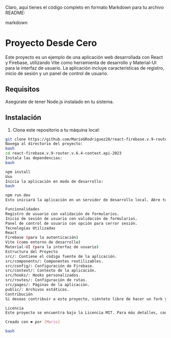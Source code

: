 Claro, aquí tienes el código completo en formato Markdown para tu archivo README:

markdown
# Proyecto Desde Cero

Este proyecto es un ejemplo de una aplicación web desarrollada con React y Firebase, utilizando Vite como herramienta de desarrollo y Material-UI para la interfaz de usuario. La aplicación incluye características de registro, inicio de sesión y un panel de control de usuario.

## Requisitos

Asegúrate de tener Node.js instalado en tu sistema.

## Instalación

1. Clona este repositorio a tu máquina local:

```bash
git clone https://github.com/MarioGRodriguez28/react-firebase.v.9-router.v.6.4-context.api-2023
Navega al directorio del proyecto:
bash
cd react-firebase.v.9-router.v.6.4-context.api-2023
Instala las dependencias:
bash

npm install
Uso
Inicia la aplicación en modo de desarrollo:
bash

npm run dev
Esto iniciará la aplicación en un servidor de desarrollo local. Abre tu navegador y accede a http://localhost:3000 para ver la aplicación en funcionamiento.

Funcionalidades
Registro de usuario con validación de formularios.
Inicio de sesión de usuario con validación de formularios.
Panel de control de usuario con opción para cerrar sesión.
Tecnologías Utilizadas
React
Firebase (para la autenticación)
Vite (como entorno de desarrollo)
Material-UI (para la interfaz de usuario)
Estructura del Proyecto
src/: Contiene el código fuente de la aplicación.
src/components/: Componentes reutilizables.
src/config/: Configuración de Firebase.
src/context/: Contexto de la aplicación.
src/hooks/: Hooks personalizados.
src/routes/: Configuración de rutas.
src/pages/: Páginas de la aplicación.
public/: Archivos estáticos.
Contribución
Si deseas contribuir a este proyecto, siéntete libre de hacer un fork y enviar una solicitud de extracción con tus cambios.

Licencia
Este proyecto se encuentra bajo la Licencia MIT. Para más detalles, consulta el archivo LICENSE.

Creado con ❤️ por [Mario]

bash






